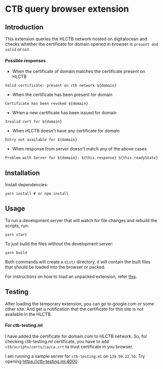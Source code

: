 # CTB query browser extension

## Introduction

This extension queries the HLCTB network hosted on digitalocean and checks whether the certificate for domain opened in browser is `present and valid` or `not`.

#### Possible responses

- When the certificate of domain matches the certificate present on HLCTB

`Valid certificate: present on ctb network ${domain}`

- When the certificate has been present for domain

`Certificate has been revoked ${domain}`

- WHen a new certificate has been issued for domain

`Invalid cert for ${domain}`

- When HLCTB doesn't have any certificate for domain

`Entry not available for ${domain}`

- When response from server doesn't match any of the above cases

`Problem with Server for ${domain}: ${this.response} ${this.readyState}`

## Installation

Install dependencies:
```
yarn install # or npm install
```

## Usage
To run a development server that will watch for file changes and rebuild the scripts, run:
```
yarn start
```

To just build the files without the development server:
```
yarn build
```

Both commands will create a `dist/` directory, it will contain the built files that should be loaded into the browser or packed.

For instructions on how to load an unpacked extension, refer [this](https://developer.mozilla.org/en-US/docs/Mozilla/Add-ons/WebExtensions/Temporary_Installation_in_Firefox).


## Testing

After loading the temporary extension, you can go to google.com or some other site. And get a notification that the certificate for this site is not available in the HLCTB.

#### For ctb-testing.ml

I have added the certificate for domain.com to HLCTB network. So, for checking ctb-testing.ml certificate, you have to add `ctb/scripts/certs/ca/ca.crt` to trust certificate in you browser.

I am running a sample server for `ctb-testing.ml` on `139.59.22.55`. Try opening https://ctb-testing.ml:4000